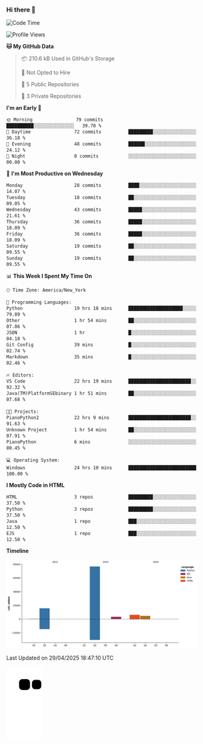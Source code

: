 ### Hi there 👋

<!--
**Iplay6432/Iplay6432** is a ✨ _special_ ✨ repository because its `README.md` (this file) appears on your GitHub profile.

Here are some ideas to get you started:

- 🔭 I’m currently working on ...
- 🌱 I’m currently learning ...
- 👯 I’m looking to collaborate on ...
- 🤔 I’m looking for help with ...
- 💬 Ask me about ...
- 📫 How to reach me: ...
- 😄 Pronouns: ...
- ⚡ Fun fact: ...
-->
<!--
- 🔭 I’m currently working on [A Login Python Scipt Thing](https://github.com/Iplay6432/Lugin-but-no-Pygame-)
- 🌱 I’m currently [learning C++](https://github.com/Iplay6432/LearningCpp)


<!--START_SECTION:waka-->
![Code Time](http://img.shields.io/badge/Code%20Time-197%20hrs%2054%20mins-blue)

![Profile Views](http://img.shields.io/badge/Profile%20Views-0-blue)

**🐱 My GitHub Data** 

> 📦 210.6 kB Used in GitHub's Storage 
 > 
> 🚫 Not Opted to Hire
 > 
> 📜 5 Public Repositories 
 > 
> 🔑 3 Private Repositories 
 > 
**I'm an Early 🐤** 

```text
🌞 Morning                79 commits          ██████████░░░░░░░░░░░░░░░   39.70 % 
🌆 Daytime                72 commits          █████████░░░░░░░░░░░░░░░░   36.18 % 
🌃 Evening                48 commits          ██████░░░░░░░░░░░░░░░░░░░   24.12 % 
🌙 Night                  0 commits           ░░░░░░░░░░░░░░░░░░░░░░░░░   00.00 % 
```
📅 **I'm Most Productive on Wednesday** 

```text
Monday                   28 commits          ████░░░░░░░░░░░░░░░░░░░░░   14.07 % 
Tuesday                  18 commits          ██░░░░░░░░░░░░░░░░░░░░░░░   09.05 % 
Wednesday                43 commits          █████░░░░░░░░░░░░░░░░░░░░   21.61 % 
Thursday                 36 commits          █████░░░░░░░░░░░░░░░░░░░░   18.09 % 
Friday                   36 commits          █████░░░░░░░░░░░░░░░░░░░░   18.09 % 
Saturday                 19 commits          ██░░░░░░░░░░░░░░░░░░░░░░░   09.55 % 
Sunday                   19 commits          ██░░░░░░░░░░░░░░░░░░░░░░░   09.55 % 
```


📊 **This Week I Spent My Time On** 

```text
🕑︎ Time Zone: America/New_York

💬 Programming Languages: 
Python                   19 hrs 18 mins      ████████████████████░░░░░   79.89 % 
Other                    1 hr 54 mins        ██░░░░░░░░░░░░░░░░░░░░░░░   07.86 % 
JSON                     1 hr                █░░░░░░░░░░░░░░░░░░░░░░░░   04.18 % 
Git Config               39 mins             █░░░░░░░░░░░░░░░░░░░░░░░░   02.74 % 
Markdown                 35 mins             █░░░░░░░░░░░░░░░░░░░░░░░░   02.46 % 

🔥 Editors: 
VS Code                  22 hrs 19 mins      ███████████████████████░░   92.32 % 
Java(TM)PlatformSEbinary 1 hr 51 mins        ██░░░░░░░░░░░░░░░░░░░░░░░   07.68 % 

🐱‍💻 Projects: 
PianoPython2             22 hrs 9 mins       ███████████████████████░░   91.63 % 
Unknown Project          1 hr 54 mins        ██░░░░░░░░░░░░░░░░░░░░░░░   07.91 % 
PianoPython              6 mins              ░░░░░░░░░░░░░░░░░░░░░░░░░   00.45 % 

💻 Operating System: 
Windows                  24 hrs 10 mins      █████████████████████████   100.00 % 
```

**I Mostly Code in HTML** 

```text
HTML                     3 repos             █████████░░░░░░░░░░░░░░░░   37.50 % 
Python                   3 repos             █████████░░░░░░░░░░░░░░░░   37.50 % 
Java                     1 repo              ███░░░░░░░░░░░░░░░░░░░░░░   12.50 % 
EJS                      1 repo              ███░░░░░░░░░░░░░░░░░░░░░░   12.50 % 
```



**Timeline**

![Lines of Code chart](https://raw.githubusercontent.com/Iplay6432/Iplay6432/main/assets/bar_graph.png)


 Last Updated on 29/04/2025 18:47:10 UTC
<!--END_SECTION:waka-->

![snake](https://raw.githubusercontent.com/Iplay6432/Iplay6432/output/github-contribution-grid-snake.svg)
